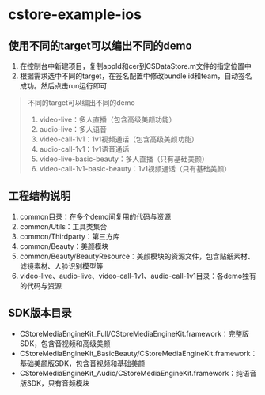# cstore-example-ios

## 使用不同的target可以编出不同的demo
1. 在控制台中新建项目，复制appId和cer到CSDataStore.m文件的指定位置中
2. 根据需求选中不同的target，在签名配置中修改bundle id和team，自动签名成功。然后点击run运行即可
> 不同的target可以编出不同的demo
>1. video-live：多人直播（包含高级美颜功能）
>2. audio-live：多人语音
>3. video-call-1v1：1v1视频通话（包含高级美颜功能）
>4. audio-call-1v1：1v1语音通话
>5. video-live-basic-beauty：多人直播（只有基础美颜）
>6. video-call-1v1-basic-beauty：1v1视频通话（只有基础美颜）

## 工程结构说明
1. common目录：在多个demo间复用的代码与资源
2. common/Utils：工具类集合
3. common/Thirdparty：第三方库
4. common/Beauty：美颜模块
5. common/Beauty/BeautyResource：美颜模块的资源文件，包含贴纸素材、滤镜素材、人脸识别模型等
6. video-live、audio-live、video-call-1v1、audio-call-1v1目录：各demo独有的代码与资源

## SDK版本目录

* CStoreMediaEngineKit_Full/CStoreMediaEngineKit.framework：完整版SDK，包含音视频和高级美颜
* CStoreMediaEngineKit_BasicBeauty/CStoreMediaEngineKit.framework：基础美颜版SDK，包含音视频和基础美颜
* CStoreMediaEngineKit_Audio/CStoreMediaEngineKit.framework：纯语音版SDK，只有音频模块
